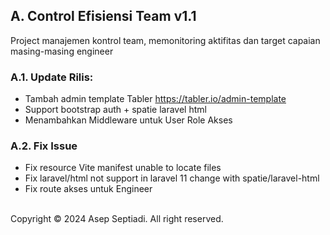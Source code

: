 ## A. Control Efisiensi Team v1.1
Project manajemen kontrol team, memonitoring aktifitas dan target capaian masing-masing engineer

### A.1. Update Rilis:
- Tambah admin template Tabler https://tabler.io/admin-template
- Support bootstrap auth + spatie laravel html
- Menambahkan Middleware untuk User Role Akses

### A.2. Fix Issue
- Fix resource Vite manifest unable to locate files
- Fix laravel/html not support in laravel 11 change with spatie/laravel-html
- Fix route akses untuk Engineer

<br />
Copyright &copy; 2024 Asep Septiadi. All right reserved.
